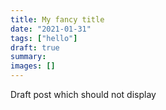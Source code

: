 ```yaml
---
title: My fancy title
date: "2021-01-31"
tags: ["hello"]
draft: true
summary:
images: []
---
```


Draft post which should not display
